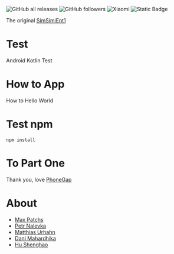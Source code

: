 ![GitHub all releases](https://img.shields.io/github/downloads/simsimient1/test-android/total?logo=GitHub&link=https%3A%2F%2Fgithub.com%2Fsimsimient1%2Ftest-android%2Freleases)
![GitHub followers](https://img.shields.io/github/followers/simsimient1)
![Xiaomi](https://img.shields.io/badge/xiaomi-soon-brightorange?style=flat&logo=Xiaomi&logoColor=white&label=MIUI%2015&color=orange&link=https%3A%2F%2Fwww.mi.com%2Fru%2Fmiui)
![Static Badge](https://img.shields.io/badge/studio-download-brightgreen?style=flat&logo=AndroidStudio&logoColor=white&label=Android%20Studio&color=fedcba&link=https%3A%2F%2Fdeveloper.android.com%2Fstudio)

The original [SimSimiEnt1](https://github.com/simsimient1/test-android)
# Test
Android Kotlin Test
# How to App
How to Hello World
# Test npm
`npm install`
# To Part One
Thank you, love [PhoneGap](https://github.com/bysoft/android-phonegap-helloworld/tree/master)
# About
* [Max Patchs](https://youtube.com/@Windows10-tutorialsBlogspot)
* [Petr Nalevka](https://github.com/petrnalevka)
* [Matthias Urhahn](https://github.com/d4rken)
* [Dani Mahardhika](https://github.com/danimahardhika)
* [Hu Shenghao](https://github.com/hushenghao)
